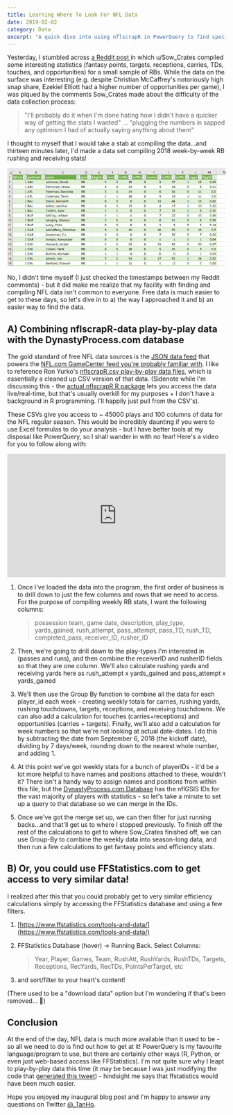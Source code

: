 ```yaml
---
title: Learning Where To Look For NFL Data
date: 2019-02-02
category: Data
excerpt: "A quick dive into using nflscrapR in PowerQuery to find specific NFL datasets!"
---
```

Yesterday, I stumbled across [a Reddit post ](https://www.reddit.com/r/DynastyFF/comments/am6rc2/a_big_fat_unwieldy_table_of_2018_rb_stats_that_i/) in which u/Sow_Crates compiled some interesting statistics (fantasy points, targets, receptions, carries, TDs, touches, and opportunities) for a small sample of RBs. While the data on the surface was interesting (e.g. despite Christian McCaffrey's notoriously high snap share, Ezekiel Elliott had a higher number of opportunities per game), I was piqued by the comments Sow_Crates made about the difficulty of the data collection process:

> "I'll probably do it when I'm done hating how I didn't have a quicker way of getting the stats I wanted" ... "plugging the numbers in sapped any optimism I had of actually saying anything about them"

I thought to myself that I would take a stab at compiling the data...and thirteen minutes later, I'd made a data set compiling 2018 week-by-week RB rushing and receiving stats!

![data set](/assets/images/sowcrates1.png)

No, I didn't time myself (I just checked the timestamps between my Reddit comments) - but it did make me realize that my facility with finding and compiling NFL data isn't common to everyone. Free data is much easier to get to these days, so let's dive in to a) the way I approached it and b) an easier way to find the data.

## A) Combining nflscrapR-data play-by-play data with the DynastyProcess.com database

The gold standard of free NFL data sources is the [JSON data feed](http://www.nfl.com/liveupdate/game-center/2012010101/2012010101_gtd.json) that powers the [NFL.com GameCenter feed you're probably familiar with](https://www.nfl.com/gamecenter/2019020300/2018/POST22/patriots@rams?icampaign=scoreStrip-globalNav-2019020300). I like to reference Ron Yurko's [nflscrapR.csv play-by-play data files](https://github.com/ryurko/nflscrapR-data), which is essentially a cleaned up CSV version of that data. (Sidenote while I'm discussing this - the [actual nflscrapR R package](https://github.com/maksimhorowitz/nflscrapR) lets you access the data live/real-time, but that's usually overkill for my purposes + I don't have a background in R programming. I'll happily just pull from the CSV's).

These CSVs give you access to ~ 45000 plays and 100 columns of data for the NFL regular season. This would be incredibly daunting if you were to use Excel formulas to do your analysis - but I have better tools at my disposal like PowerQuery, so I shall wander in with no fear! Here's a video for you to follow along with:

<div style="width:100%;height:0px;position:relative;padding-bottom:56.327%;"><iframe src="https://streamja.com/embed/EmAb" frameborder="0" width="100%" height="100%" allowfullscreen style="width:100%;height:100%;position:absolute;"></iframe></div>

1. Once I've loaded the data into the program, the first order of business is to drill down to just the few columns and rows that we need to access. For the purpose of compiling weekly RB stats, I want the following columns:

    > possession team, game date, description, play_type, yards_gained, rush_attempt, pass_attempt, pass_TD, rush_TD, completed_pass, receiver_ID, rusher_ID

2. Then, we're going to drill down to the play-types I'm interested in (passes and runs), and then combine the receiverID and rusherID fields so that they are one column. We'll also calculate rushing yards and receiving yards here as rush_attempt x yards_gained and pass_attempt x yards_gained

3. We'll then use the Group By function to combine all the data for each player_id each week - creating weekly totals for carries, rushing yards, rushing touchdowns, targets, receptions, and receiving touchdowns. We can also add a calculation for touches (carries+receptions) and opportunities (carries + targets). Finally, we'll also add a calculation for week numbers so that we're not looking at actual date-dates. I do this by subtracting the date from September 6, 2018 (the kickoff date), dividing by 7 days/week, rounding down to the nearest whole number, and adding 1.

4. At this point we've got weekly stats for a bunch of playerIDs - it'd be a lot more helpful to have names and positions attached to these, wouldn't it? There isn't a handy way to assign names and positions from within this file, but the [DynastyProcess.com Database](/downloads) has the nflGSIS IDs for the vast majority of players with statistics - so let's take a minute to set up a query to that database so we can merge in the IDs.

5. Once we've got the merge set up, we can then filter for just running backs...and that'll get us to where I stopped previously. To finish off the rest of the calculations to get to where Sow_Crates finished off, we can use Group-By to combine the weekly data into season-long data, and then run a few calculations to get fantasy points and efficiency stats.

## B) Or, you could use FFStatistics.com to get access to very similar data!

I realized after this that you could probably get to very similar efficiency calculations simply by accessing the FFStatistics database and using a few filters.

1. [https://www.ffstatistics.com/tools-and-data/](https://www.ffstatistics.com/tools-and-data/)

2. FFStatistics Database (hover) -> Running Back. Select Columns:

	>Year, Player, Games, Team, RushAtt, RushYards, RushTDs, Targets, Receptions, RecYards, RecTDs, PointsPerTarget, etc

3. and sort/filter to your heart's content!

(There used to be a "download data" option but I'm wondering if that's been removed... :thinking:)

## Conclusion

At the end of the day, NFL data is much more available than it used to be - so all we need to do is find out how to get at it! PowerQuery is my favourite language/program to use, but there are certainly other ways (R, Python, or even just web-based access like FFStatistics). I'm not quite sure why I leapt to play-by-play data this time (it may be because I was just modifying the code that [generated this tweet](https://twitter.com/_TanHo/status/1088520821109338114?s=20)) - hindsight me says that ffstatistics would have been much easier.

Hope you enjoyed my inaugural blog post and I'm happy to answer any questions on Twitter [@_TanHo](https://www.twitter.com/_TanHo).
